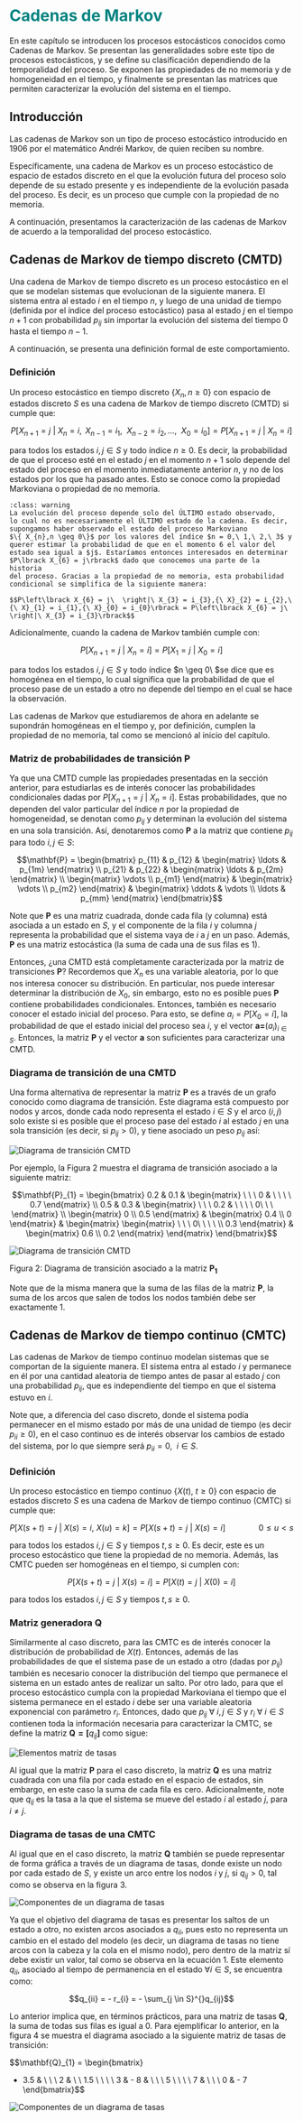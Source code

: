 # <span style="color:#008380">Cadenas de Markov</span>

En este capítulo se introducen los procesos estocásticos conocidos como
Cadenas de Markov. Se presentan las generalidades sobre este tipo de
procesos estocásticos, y se define su clasificación dependiendo de la
temporalidad del proceso. Se exponen las propiedades de no memoria y de
homogeneidad en el tiempo, y finalmente se presentan las matrices que
permiten caracterizar la evolución del sistema en el tiempo.

## Introducción

Las cadenas de Markov son un tipo de proceso estocástico introducido en
1906 por el matemático Andréi Markov, de quien reciben su nombre.

Específicamente, una cadena de Markov es un proceso estocástico de
espacio de estados discreto en el que la evolución futura del proceso
solo depende de su estado presente y es independiente de la evolución
pasada del proceso. Es decir, es un proceso que cumple con la propiedad
de no memoria.

A continuación, presentamos la caracterización de las cadenas de Markov
de acuerdo a la temporalidad del proceso estocástico.

## Cadenas de Markov de tiempo discreto (CMTD)

Una cadena de Markov de tiempo discreto es un proceso estocástico en el
que se modelan sistemas que evolucionan de la siguiente manera. El
sistema entra al estado $i$ en el tiempo $n$, y luego de una unidad de
tiempo (definida por el índice del proceso estocástico) pasa al estado
$j$ en el tiempo $n + 1$ con probabilidad $p_{ij}$ sin importar la
evolución del sistema del tiempo $0$ hasta el tiempo $n - 1$.

A continuación, se presenta una definición formal de este
comportamiento.

### Definición

Un proceso estocástico en tiempo discreto $\{ X_{n},n \geq 0\}$ con
espacio de estados discreto $S$ es una cadena de Markov de tiempo
discreto (CMTD) si cumple que:

$$P\left\lbrack X_{n + 1} = j\  \right|\ X_{n} = i,{\ X}_{n - 1} = i_{1},\ {\ X}_{n - 2} = i_{2},\ldots,\ {\ X}_{0} = i_{0}\rbrack = P\lbrack X_{n + 1} = j\ |\ X_{n} = i\rbrack$$

para todos los estados $i,j \in S$ y todo índice $n \geq 0$. Es decir,
la probabilidad de que el proceso esté en el estado $j$ en el momento
$n + 1$ solo depende del estado del proceso en el momento inmediatamente
anterior $n$, y no de los estados por los que ha pasado antes. Esto se
conoce como la propiedad Markoviana o propiedad de no memoria.

```{admonition} Nota
:class: warning
La evolución del proceso depende solo del ÚLTIMO estado observado,
lo cual no es necesariamente el ÚLTIMO estado de la cadena. Es decir,
supongamos haber observado el estado del proceso Markoviano
$\{ X_{n},n \geq 0\}$ por los valores del índice $n = 0,\ 1,\ 2,\ 3$ y
querer estimar la probabilidad de que en el momento 6 el valor del
estado sea igual a $j$. Estaríamos entonces interesados en determinar
$P\lbrack X_{6} = j\rbrack$ dado que conocemos una parte de la historia
del proceso. Gracias a la propiedad de no memoria, esta probabilidad
condicional se simplifica de la siguiente manera:

$$P\left\lbrack X_{6} = j\  \right|\ X_{3} = i_{3},{\ X}_{2} = i_{2},\ {\ X}_{1} = i_{1},{\ X}_{0} = i_{0}\rbrack = P\left\lbrack X_{6} = j\  \right|\ X_{3} = i_{3}\rbrack$$

```

Adicionalmente, cuando la cadena de Markov también cumple con:

$$P\lbrack X_{n + 1} = j\ |\ X_{n} = i\rbrack = P\left\lbrack X_{1} = j\  \right|\ X_{0} = i\rbrack$$

para todos los estados $i,j \in S$ y todo índice $n \geq 0\ $se dice que
es homogénea en el tiempo, lo cual significa que la probabilidad de que
el proceso pase de un estado a otro no depende del tiempo en el cual se
hace la observación.

Las cadenas de Markov que estudiaremos de ahora en adelante se supondrán
homogéneas en el tiempo y, por definición, cumplen la propiedad de no
memoria, tal como se mencionó al inicio del capítulo.

### Matriz de probabilidades de transición $\mathbf{P}$

Ya que una CMTD cumple las propiedades presentadas en la sección
anterior, para estudiarlas es de interés conocer las probabilidades
condicionales dadas por $P\lbrack X_{n + 1} = j\ |\ X_{n} = i\rbrack$.
Estas probabilidades, que no dependen del valor particular del índice
$n$ por la propiedad de homogeneidad, se denotan como $p_{ij}$ y
determinan la evolución del sistema en una sola transición. Así,
denotaremos como $\mathbf{P}$ a la matriz que contiene $p_{ij}$ para
todo $i,j \in S$:

$$\mathbf{P} = \begin{bmatrix}
p_{11} & p_{12} & \begin{matrix}
\ldots & p_{1m}
\end{matrix} \\
p_{21} & p_{22} & \begin{matrix}
\ldots & p_{2m}
\end{matrix} \\
\begin{matrix}
 \vdots \\
p_{m1}
\end{matrix} & \begin{matrix}
 \vdots \\
p_{m2}
\end{matrix} & \begin{matrix}
 \ddots & \vdots \\
\ldots & p_{mm}
\end{matrix}
\end{bmatrix}$$

Note que $\mathbf{P}$ es una matriz cuadrada, donde cada fila (y
columna) está asociada a un estado en $S$, y el componente de la fila
$i$ y columna $j$ representa la probabilidad que el sistema vaya de $i$
a $j$ en un paso. Además, $\mathbf{P}$ es una matriz estocástica (la
suma de cada una de sus filas es 1).

Entonces, ¿una CMTD está completamente caracterizada por la matriz de
transiciones $\mathbf{P}$? Recordemos que $X_{n}$ es una variable
aleatoria, por lo que nos interesa conocer su distribución. En
particular, nos puede interesar determinar la distribución de $X_{0}$,
sin embargo, esto no es posible pues $\mathbf{P}$ contiene
probabilidades condicionales. Entonces, también es necesario conocer el
estado inicial del proceso. Para esto, se define
$a_{i} = P\lbrack X_{0} = i\rbrack$, la probabilidad de que el estado
inicial del proceso sea $i$, y el vector
$\mathbf{a =}\left( a_{i} \right)_{i \in S}$. Entonces, la matriz
$\mathbf{P}$ y el vector $\mathbf{a}$ son suficientes para caracterizar
una CMTD.

### Diagrama de transición de una CMTD

Una forma alternativa de representar la matriz $\mathbf{P}$ es a través
de un grafo conocido como diagrama de transición. Este diagrama está
compuesto por nodos y arcos, donde cada nodo representa el estado
$i \in S$ y el arco $(i,j)$ solo existe si es posible que el proceso
pase del estado $i$ al estado $j$ en una sola transición (es decir, si
$p_{ij} > 0$), y tiene asociado un peso $p_{ij}$ así:

![Diagrama de transición CMTD](cadenasMarkov1.png)

Por ejemplo, la Figura 2 muestra el diagrama de transición asociado a la
siguiente matriz:

$$\mathbf{P}_{1} = \begin{bmatrix}
0.2 & 0.1 & \begin{matrix}
\ \ \ 0 & \ \ \ \ 0.7
\end{matrix} \\
0.5 & 0.3 & \begin{matrix}
\ \ \ 0.2 & \ \ \ \ 0\ \ \ 
\end{matrix} \\
\begin{matrix}
0 \\
0.5
\end{matrix} & \begin{matrix}
0.4 \\
0
\end{matrix} & \begin{matrix}
\begin{matrix}
\ \ \ 0\ \ \ \  \\
0.3
\end{matrix} & \begin{matrix}
0.6 \\
0.2
\end{matrix}
\end{matrix}
\end{bmatrix}$$

![Diagrama de transición CMTD](cadenasMarkov2.png)

Figura 2: Diagrama de transición asociado a la matriz
$\mathbf{P}_{\mathbf{1}}$

Note que de la misma manera que la suma de las filas de la matriz
$\mathbf{P}$, la suma de los arcos que salen de todos los nodos también
debe ser exactamente 1.

## Cadenas de Markov de tiempo continuo (CMTC)

Las cadenas de Markov de tiempo continuo modelan sistemas que se
comportan de la siguiente manera. El sistema entra al estado $i$ y
permanece en él por una cantidad aleatoria de tiempo antes de pasar al
estado $j$ con una probabilidad $p_{ij}$, que es independiente del
tiempo en que el sistema estuvo en $i.$

Note que, a diferencia del caso discreto, donde el sistema podía
permanecer en el mismo estado por más de una unidad de tiempo (es decir
$p_{ii} \geq 0$), en el caso continuo es de interés observar los cambios
de estado del sistema, por lo que siempre será $p_{ii} = 0,\ \ i \in S$.

### Definición

Un proceso estocástico en tiempo continuo
$\left\{ X(t),\ t \geq 0 \right\}$ con espacio de estados discreto $S$
es una cadena de Markov de tiempo continuo (CMTC) si cumple que:

$$P\left\lbrack X(s + t) = j\  \right|\ X(s) = i,\ X(u) = k\rbrack = P\left\lbrack X(s + t) = j\  \right|\ X(s) = i\rbrack\ \ \ \ \ \ \ \ \ \ \ \ \ \ \ 0 \leq u < s$$

para todos los estados $i,j \in S$ y tiempos $t,s \geq 0$. Es decir,
este es un proceso estocástico que tiene la propiedad de no memoria.
Además, las CMTC pueden ser homogéneas en el tiempo, si cumplen con:

$$P\left\lbrack X(s + t) = j\  \right|\ X(s) = i\rbrack = P\left\lbrack X(t) = j\  \right|\ X(0) = i\rbrack$$

para todos los estados $i,j \in S$ y tiempos $t,s \geq 0$.

### Matriz generadora $\mathbf{Q}$

Similarmente al caso discreto, para las CMTC es de interés conocer la
distribución de probabilidad de $X(t)$. Entonces, además de las
probabilidades de que el sistema pase de un estado a otro (dadas por
$p_{ij}$) también es necesario conocer la distribución del tiempo que
permanece el sistema en un estado antes de realizar un salto. Por otro
lado, para que el proceso estocástico cumpla con la propiedad Markoviana
el tiempo que el sistema permanece en el estado $i$ debe ser una
variable aleatoria exponencial con parámetro $r_{i}$. Entonces, dado que
$p_{ij}\ \forall\ i,j \in S$ y $r_{i}\ \forall\ i \in S$ contienen toda
la información necesaria para caracterizar la CMTC, se define la matriz
$\mathbf{Q = \lbrack}q_{ij}\mathbf{\rbrack}$ como sigue:

![Elementos matriz de tasas](cadenasMarkov3.png)


Al igual que la matriz $\mathbf{P}$ para el caso discreto, la matriz
$\mathbf{Q}$ es una matriz cuadrada con una fila por cada estado en el
espacio de estados, sin embargo, en este caso la suma de cada fila es
cero. Adicionalmente, note que $q_{ij}$ es la tasa a la que el sistema
se mueve del estado $i$ al estado $j$, para $i \neq j$.

### Diagrama de tasas de una CMTC

Al igual que en el caso discreto, la matriz $\mathbf{Q}$ también se
puede representar de forma gráfica a través de un diagrama de tasas,
donde existe un nodo por cada estado de $S$, y existe un arco entre los
nodos $i$ y $j$, si $q_{ij} > 0$, tal como se observa en la figura 3.

![Componentes de un diagrama de tasas](cadenasMarkov4.png)

Ya que el objetivo del diagrama de tasas es presentar los saltos de un
estado a otro, no existen arcos asociados a $q_{ii}$, pues esto no
representa un cambio en el estado del modelo (es decir, un diagrama de
tasas no tiene arcos con la cabeza y la cola en el mismo nodo), pero
dentro de la matriz sí debe existir un valor, tal como se observa en la
ecuación 1. Este elemento $q_{ii}$, asociado al tiempo de permanencia en
el estado $\forall i \in S$, se encuentra como:

$$q_{ii} = - r_{i} = - \sum_{j \in S}^{}q_{ij}$$

Lo anterior implica que, en términos prácticos, para una matriz de tasas
$\mathbf{Q}$, la suma de todas sus filas es igual a 0. Para ejemplificar
lo anterior, en la figura 4 se muestra el diagrama asociado a la
siguiente matriz de tasas de transición:

$$\mathbf{Q}_{1} = \begin{bmatrix}
 - 3.5 & \ \ \ 2 & \ \ 1.5 \\
\ \ \ 3 & - 8 & \ \ \ 5 \\
\ \ \ 7 & \ \ \ 0 & - 7
\end{bmatrix}$$

![Componentes de un diagrama de tasas](cadenasMarkov5.png)

